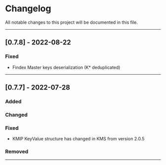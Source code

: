 # Changelog

All notable changes to this project will be documented in this file.

---
## [0.7.8] - 2022-08-22
### Fixed
- Findex Master keys deserialization (K* deduplicated)

---
## [0.7.7] - 2022-07-28
### Added
### Changed
### Fixed
- KMIP KeyValue structure has changed in KMS from version 2.0.5
### Removed
---

